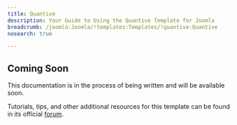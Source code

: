 ```yaml
---
title: Quantive
description: Your Guide to Using the Quantive Template for Joomla
breadcrumb: /joomla:Joomla/!templates:Templates/!quantive:Quantive
nosearch: true

---
```


Coming Soon
-----

This documentation is in the process of being written and will be available soon. 

Tutorials, tips, and other additional resources for this template can be found in its official [forum][forum].

[forum]: http://www.rockettheme.com/forum/joomla-template-quantive/